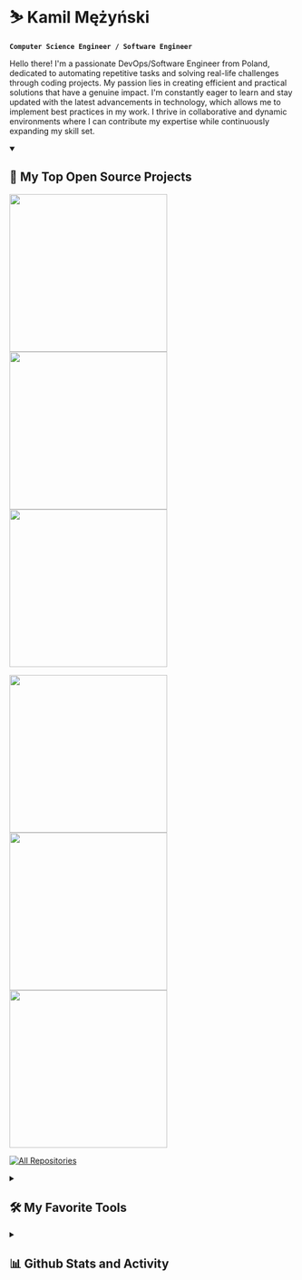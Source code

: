 # ⛷ Kamil Mężyński

**`Computer Science Engineer / Software Engineer`**

Hello there! I'm a passionate DevOps/Software Engineer from Poland, dedicated
to automating repetitive tasks and solving real-life challenges through coding
projects. My passion lies in creating efficient and practical solutions that
have a genuine impact. I'm constantly eager to learn and stay updated with the
latest advancements in technology, which allows me to implement best practices
in my work. I thrive in collaborative and dynamic environments where I can
contribute my expertise while continuously expanding my skill set.

<details open> 
  <summary><h2>📘 My Top Open Source Projects</h2></summary>

  <!-- Repo info cards - https://github.com/anuraghazra/github-readme-stats -->

  <p align="left">
    </p>
    <a href="https://github.com/kmezynski/ansible-role-pyenv">
      <img align="center" width=278 src="https://github-readme-stats.vercel.app/api/pin/?username=kmezynski&repo=ansible-role-pyenv&theme=react&hide_border=true" />
    </a>
    <a href="https://github.com/kmezynski/ansible-role-ohmyzsh">
      <img align="center" width=278 src="https://github-readme-stats.vercel.app/api/pin/?username=kmezynski&repo=ansible-role-ohmyzsh&theme=react&hide_border=true" />
    </a>
    <a href="https://github.com/kmezynski/ansible-role-neovim">
      <img align="center" width=278 src="https://github-readme-stats.vercel.app/api/pin/?username=kmezynski&repo=ansible-role-neovim&theme=react&hide_border=true" />
    </a>
  </p>

  <p align="left">
    <a href="https://github.com/kmezynski/ansible-role-dotfiles">
      <img align="center" width=278 src="https://github-readme-stats.vercel.app/api/pin/?username=kmezynski&repo=ansible-role-dotfiles&theme=react&hide_border=true" />
    </a>
    <a href="https://github.com/kmezynski/rc_transmitter">
      <img align="center" width=278 src="https://github-readme-stats.vercel.app/api/pin/?username=kmezynski&repo=rc_transmitter&theme=react&hide_border=true" />
    </a>
    <a href="https://github.com/kmezynski/stm8_development_board">
      <img align="center" width=278 src="https://github-readme-stats.vercel.app/api/pin/?username=kmezynski&repo=stm8_development_board&theme=react&hide_border=true" />
    </a>
  </p>

  <p align="left">
    <a href="https://github.com/kmezynski?tab=repositories&sort=stargazers">
      <img alt="All Repositories" title="All Repositories" src="https://custom-icon-badges.demolab.com/badge/-Click%20Here%20For%20All%20My%20Repos-1F222E?style=for-the-badge&logoColor=white&logo=repo"/>
    </a>
  </p>
</details>

<details> 
  <summary><h2>🛠️ My Favorite Tools</h2></summary>

  <!-- Icons are from https://devicon.dev/ -->
  <!-- Icons to be considered https://github.com/Ileriayo/markdown-badges -->
  <!-- Other icons to be considered https://skillicons.dev -->

  <a href="https://www.linux.org">
    <img align="left" alt="Linux" title="Linux" width="30px" style="padding-right:10px;" src="https://cdn.jsdelivr.net/gh/devicons/devicon/icons/linux/linux-original.svg" />
  </a>
  <a href="https://www.ansible.com">
    <img align="left" alt="Ansible" title="Ansible" width="30px" style="padding-right:10px;" src="https://cdn.jsdelivr.net/gh/devicons/devicon/icons/ansible/ansible-original.svg" />
  </a>
  <a href="https://kubernetes.io">
    <img align="left" alt="Kubernetes" title="Kubernetes" width="30px" style="padding-right:10px;" src="https://cdn.jsdelivr.net/gh/devicons/devicon/icons/kubernetes/kubernetes-plain.svg" />
  </a>
  <a href="https://www.docker.com">
    <img align="left" alt="Docker" title="Docker" width="30px" style="padding-right:10px;" src="https://cdn.jsdelivr.net/gh/devicons/devicon/icons/docker/docker-plain.svg" />
  </a>
  <a href="https://www.terraform.io">
    <img align="left" alt="Terraform" title="Terraform" width="30px" style="padding-right:10px;" src="https://cdn.jsdelivr.net/gh/devicons/devicon/icons/terraform/terraform-original.svg" />
  </a>
  <a href="https://www.python.org">
    <img align="left" alt="Python" title="Python" width="30px" style="padding-right:10px;" src="https://cdn.jsdelivr.net/gh/devicons/devicon/icons/python/python-plain.svg" />
  </a>
  <a href="https://www.open-std.org/jtc1/sc22/wg14">
    <img align="left" alt="C" title="C" width="30px" style="padding-right:10px;" src="https://cdn.jsdelivr.net/gh/devicons/devicon/icons/c/c-plain.svg" />
  </a>
  <a href="https://isocpp.org">
    <img align="left" alt="C++" title="C++" width="30px" style="padding-right:10px;" src="https://cdn.jsdelivr.net/gh/devicons/devicon/icons/cplusplus/cplusplus-plain.svg" />
  </a>
  <a href="https://www.jenkins.io">
    <img align="left" alt="Jenkins" title="Jenkins" width="30px" style="padding-right:10px;" src="https://cdn.jsdelivr.net/gh/devicons/devicon/icons/jenkins/jenkins-original.svg" />
  </a>
  <a href="https://aws.amazon.com">
    <img align="left" alt="AWS" title="AWS" width="30px" style="padding-right:10px;" src="https://cdn.jsdelivr.net/gh/devicons/devicon/icons/amazonwebservices/amazonwebservices-original.svg" />
  </a>
  <a href="https://git-scm.com">
    <img align="left" alt="Git" title="Git" width="30px" style="padding-right:10px;" src="https://cdn.jsdelivr.net/gh/devicons/devicon/icons/git/git-plain.svg" />
  </a>
  <a href="https://about.gitlab.com">
    <img align="left" alt="GitLab" title="GitLab" width="30px" style="padding-right:10px;" src="https://cdn.jsdelivr.net/gh/devicons/devicon/icons/gitlab/gitlab-original.svg" />
  </a>
  <a href="https://github.com">
    <img align="left" alt="GitHub" title="GitHub" width="30px" style="padding-right:10px;" src="https://cdn.jsdelivr.net/gh/devicons/devicon/icons/github/github-original.svg" />
  </a>
  <a href="https://www.gnu.org/software/bash">
    <img align="left" alt="Bash" title="Bash" width="30px" style="padding-right:10px;" src="https://cdn.jsdelivr.net/gh/devicons/devicon/icons/bash/bash-plain.svg" />
  </a>
</details>

<details> 
  <summary><h2>📊 Github Stats and Activity</h2></summary>

  <h3>🔥 Streak Stats</h3>

  <!-- GitHub Readme Streak Stats - https://github.com/DenverCoder1/github-readme-streak-stats -->
  <p>
    <a href="https://github.com/DenverCoder1/github-readme-streak-stats">
      <img title="🔥 Get streak stats for your profile at git.io/streak-stats" alt="kmezynski's streak" src="https://streak-stats.demolab.com?user=kmezynski&theme=react&hide_border=true"/>
    </a>
    <p>🔥 Get streak stats for your profile at <a href="https://git.io/streak-stats">git.io/streak-stats</a></p>
  </p>

  <!-- ![GitHub Stats](https://github-readme-stats.vercel.app/api?username=kmezynski&show_icons=true&theme=gruvbox) -->
  <!-- ![GitHub Languagues](https://github-readme-stats.vercel.app/api/top-langs?username=kmezynski&show_icons=true&locale=en&layout=compact&theme=gruvbox) -->
</details>
